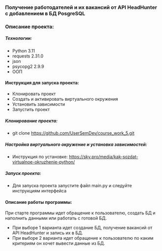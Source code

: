 ### Получение работодателей и их вакансий от API HeadHunter с добавлением в БД PosgreSQL

### Описание проекта:

##### Технологии:
- Python 3.11
- requests 2.31.0
- json
- psycopg2 2.9.9
- ООП

#### Инструкция для запуска проекта:
- Клонировать проект
- Создать и активировать виртуального окружения
- Установить зависимости
- Запустить проект

##### Клонирование проекта:
- git clone https://github.com/UserSemDev/course_work_5.git

##### Настройка виртуального окружение и установка зависимостей:
- Инструкция по установке: https://sky.pro/media/kak-sozdat-virtualnoe-okruzhenie-python/

##### Запуск проекта:
- Для запуска проекта запустите файл main.py и следуйте инструкциям интерфейса

#### Описание работы программы:
При старте программы идет обращение к пользователю, создать БД и наполнить данными или работать с готовой БД.
- При выборе 1 варианта идет создание БД, получение вакансий от API HeadHunter и запись их в БД.
- При выборе 2 варианта идет обращение к пользователю по каким критериям он хочет вывести данные из БД.